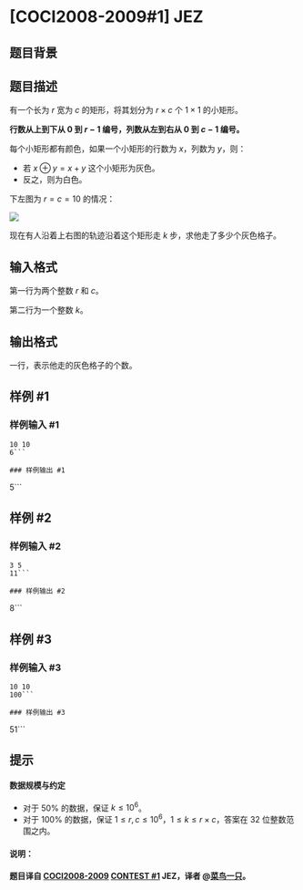 # [COCI2008-2009#1] JEZ

## 题目背景



## 题目描述

有一个长为 $r$ 宽为 $c$ 的矩形，将其划分为 $r\times c$ 个 $1\times 1$ 的小矩形。

**行数从上到下从 $0$ 到 $r-1$ 编号，列数从左到右从 $0$ 到 $c-1$ 编号。**

每个小矩形都有颜色，如果一个小矩形的行数为 $x$，列数为 $y$，则：
- 若 $x\oplus y=x+y$ 这个小矩形为灰色。
- 反之，则为白色。

下左图为 $r=c=10$ 的情况：

![](https://cdn.luogu.com.cn/upload/image_hosting/g7uxh6zh.png)

现在有人沿着上右图的轨迹沿着这个矩形走 $k$ 步，求他走了多少个灰色格子。

## 输入格式

第一行为两个整数 $r$ 和 $c$。

第二行为一个整数 $k$。

## 输出格式

一行，表示他走的灰色格子的个数。

## 样例 #1

### 样例输入 #1
```
10 10
6```

### 样例输出 #1

```
5```

## 样例 #2

### 样例输入 #2
```
3 5
11```

### 样例输出 #2

```
8```

## 样例 #3

### 样例输入 #3
```
10 10
100```

### 样例输出 #3

```
51```

## 提示

#### 数据规模与约定
- 对于 $50\%$ 的数据，保证 $k\le 10^6$。
- 对于 $100\%$ 的数据，保证 $1\le r,c\le 10^6$，$1\le k\le r\times c$，答案在 $32$ 位整数范围之内。
#### 说明：
#### 题目译自 [COCI2008-2009](https://hsin.hr/coci/archive/2008_2009/) [CONTEST #1](https://hsin.hr/coci/archive/2008_2009/contest1_tasks.pdf) JEZ，译者 @[菜鸟一只](https://www.luogu.com.cn/user/175829)。
